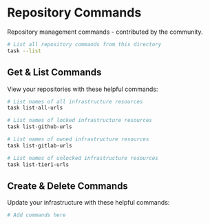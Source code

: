 # Repository Commands

Repository management commands - contributed by the community.

```sh
# List all repository commands from this directory
task --list
```

## Get & List Commands

View your repositories with these helpful commands:

```sh
# List names of all infrastructure resources
task list-all-urls

# List names of locked infrastructure resources
task list-github-urls

# List names of owned infrastructure resources
task list-gitlab-urls

# List names of unlocked infrastructure resources
task list-tier1-urls
```


## Create & Delete Commands

Update your infrastructure with these helpful commands:

```sh
# Add commands here
```
